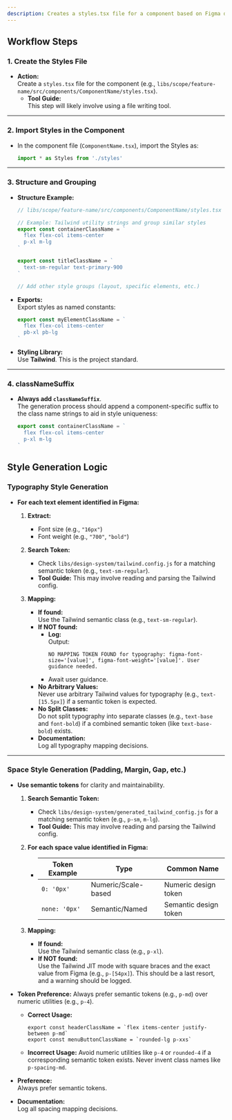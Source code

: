 ```yaml
---
description: Creates a styles.tsx file for a component based on Figma data and project-specific token mapping rules.
---
```


## Workflow Steps

### 1. Create the Styles File

-  **Action:**  
   Create a `styles.tsx` file for the component (e.g., `libs/scope/feature-name/src/components/ComponentName/styles.tsx`).
   -  **Tool Guide:**  
      This step will likely involve using a file writing tool.

---

### 2. Import Styles in the Component

-  In the component file (`ComponentName.tsx`), import the Styles as:
   ```typescript
   import * as Styles from './styles'
   ```

---

### 3. Structure and Grouping

-  **Structure Example:**

   ```typescript
   // libs/scope/feature-name/src/components/ComponentName/styles.tsx

   // Example: Tailwind utility strings and group similar styles
   export const containerClassName = `
     flex flex-col items-center
     p-xl m-lg
   `

   export const titleClassName = `
     text-sm-regular text-primary-900
   `

   // Add other style groups (layout, specific elements, etc.)
   ```

-  **Exports:**  
   Export styles as named constants:

   ```typescript
   export const myElementClassName = `
     flex flex-col items-center
     pb-xl pb-lg
   `
   ```

-  **Styling Library:**  
   Use **Tailwind**. This is the project standard.

---

### 4. classNameSuffix

-  **Always add `classNameSuffix`**.  
   The generation process should append a component-specific suffix to the class name strings to aid in style uniqueness:
   ```typescript
   export const containerClassName = `
     flex flex-col items-center
     p-xl m-lg
   `
   ```

## Style Generation Logic

### Typography Style Generation

-  **For each text element identified in Figma:**

   1. **Extract:**

      -  Font size (e.g., `"16px"`)
      -  Font weight (e.g., `"700"`, `"bold"`)

   2. **Search Token:**

      -  Check `libs/design-system/tailwind.config.js` for a matching semantic token (e.g., `text-sm-regular`).
      -  **Tool Guide:** This may involve reading and parsing the Tailwind config.

   3. **Mapping:**
      -  **If found:**  
         Use the Tailwind semantic class (e.g., `text-sm-regular`).
      -  **If NOT found:**
         -  **Log:**  
            Output:
            ```
            NO MAPPING TOKEN FOUND for typography: figma-font-size='[value]', figma-font-weight='[value]'. User guidance needed.
            ```
         -  Await user guidance.
      -  **No Arbitrary Values:**  
         Never use arbitrary Tailwind values for typography (e.g., `text-[15.5px]`) if a semantic token is expected.
      -  **No Split Classes:**  
         Do not split typography into separate classes (e.g., `text-base` and `font-bold`) if a combined semantic token (like `text-base-bold`) exists.
      -  **Documentation:**  
         Log all typography mapping decisions.

---

### Space Style Generation (Padding, Margin, Gap, etc.)

-  **Use semantic tokens** for clarity and maintainability.

   1. **Search Semantic Token:**

      -  Check `libs/design-system/generated_tailwind_config.js` for a matching semantic token (e.g., `p-sm`, `m-lg`).
      -  **Tool Guide:** This may involve reading and parsing the Tailwind config.

   2. **For each space value identified in Figma:**

      -  | Token Example | Type                | Common Name           |
         | ------------- | ------------------- | --------------------- |
         | `0: '0px'`    | Numeric/Scale-based | Numeric design token  |
         | `none: '0px'` | Semantic/Named      | Semantic design token |

   3. **Mapping:**
      -  **If found:**  
         Use the Tailwind semantic class (e.g., `p-xl`).
      -  **If NOT found:**  
         Use the Tailwind JIT mode with square braces and the exact value from Figma (e.g., `p-[54px]`). This should be a last resort, and a warning should be logged.

-  **Token Preference:**
   Always prefer semantic tokens (e.g., `p-md`) over numeric utilities (e.g., `p-4`).

   -  **Correct Usage:**

      ```tsx
      export const headerClassName = `flex items-center justify-between p-md`
      export const menuButtonClassName = `rounded-lg p-xxs`
      ```

   -  **Incorrect Usage:**
      Avoid numeric utilities like `p-4` or `rounded-4` if a corresponding semantic token exists. Never invent class names like `p-spacing-md`.

-  **Preference:**  
   Always prefer semantic tokens.

-  **Documentation:**  
   Log all spacing mapping decisions.
